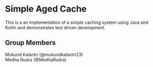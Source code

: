 # Simple Aged Cache

This is a an implementation of a simple caching system using Java and Kotlin and demonstrates test driven development.

## Group Members
Mukund Kalantri (@mukundkalantri23) \
Medha Rudra (@MedhaRudra)

